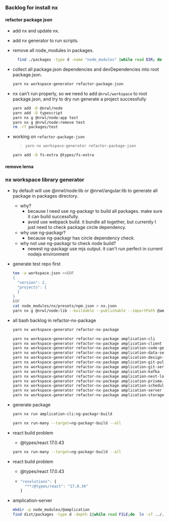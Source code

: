 

### Backlog for install nx

#### refactor package json
- add nx and update nx.
- add nx generator to run scripts.
- remove all node_modules in packages.
  ```bash
	find ./packages -type d -name "node_modules" |while read DIR; do rm -rf $DIR;done
  ```
- collect all package.json dependencies and devDependencies into root package.json.
  ```bash
  yarn nx workspace-generator refactor-package-json
  ```
- nx can't run properly, so we need to add `@nrwl/workspace` to root package.json,
  and try to dry run generate a project successfully
  ```bash
  yarn add -D @nrwl/node
  yarn add -D typescript
  yarn nx g @nrwl/node:app test
  yarn nx g @nrwl/node:remove test
  rm -rf packages/test
  ```

- working on `refactor-package-json`
  >
  > ```bash
  > yarn nx workspace-generator refactor-package-json
  > ```


  ```bash
  yarn add -D fs-extra @types/fs-extra
  ```

#### remove lerna


### nx workspace library generator
- by default will use @nrwl/node:lib or @nrwl/angular:lib to generate all package in packages directory.
  - why?
    - because I need use ng-packagr to build all packages. make sure it can build successfully.
    - avoid use webpack build. it bundle all together, but currently I just need to check package circle dependency.
  - why use ng-packagr?
    - because ng-packagr has circle dependency check.
  - why not use ng-packagr to check node build?
    - newest ng-packagr use mjs output. it can't run perfect in current nodejs environment

- generate test repo first

  ```bash
  tee -a workspace.json <<EOF
  {
    "version": 2,
    "projects": {
    }
  }
  EOF
  cat node_modules/nx/presets/npm.json > nx.json
  yarn nx g @nrwl/node:lib --buildable --publishable --importPath @amplication/test
  ```

- all bash backlog in refactor-nx-package
  ```bash
  yarn nx workspace-generator refactor-nx-package
  ```
  ```bash
  yarn nx workspace-generator refactor-nx-package amplication-cli
  yarn nx workspace-generator refactor-nx-package amplication-client
  yarn nx workspace-generator refactor-nx-package amplication-code-gen-types
  yarn nx workspace-generator refactor-nx-package amplication-data-service-generator
  yarn nx workspace-generator refactor-nx-package amplication-design-system
  yarn nx workspace-generator refactor-nx-package amplication-git-pull-request-service
  yarn nx workspace-generator refactor-nx-package amplication-git-service
  yarn nx workspace-generator refactor-nx-package amplication-kafka
  yarn nx workspace-generator refactor-nx-package amplication-nest-logger-module
  yarn nx workspace-generator refactor-nx-package amplication-prisma-db
  yarn nx workspace-generator refactor-nx-package amplication-scheduler
  yarn nx workspace-generator refactor-nx-package amplication-server
  yarn nx workspace-generator refactor-nx-package amplication-storage-gateway
  ```

- generate package
  ```bash
  yarn nx run amplication-cli:ng-packagr-build
  ```

  ```bash
  yarn nx run-many --target=ng-packagr-build --all
  ```



- react build problem
  - @types/react 17.0.43

  ```bash
  yarn nx run-many --target=ng-packagr-build --all
  ```



- react build problem
  - @types/react 17.0.43
  - ```js
	"resolutions": {
	  "**/@types/react": "17.0.34"
	}
	```

- amplication-server
  ```bash
  mkdir -p node_modules/@amplication
  find dist/packages -type d -depth 1|while read FILE;do  ln -sf ../../$FILE "node_modules/@amplication/$(basename $FILE |cut -b 13-)";done
  ```
